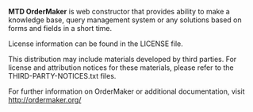 <strong>MTD OrderMaker</strong>  is web constructor that provides ability to make a knowledge base, query management system or any solutions based on forms and fields in a short time.

License information can be found in the LICENSE file.

This distribution may include materials developed by third parties.
For license and attribution notices for these materials,
please refer to the THIRD-PARTY-NOTICES.txt files.

For further information  on OrderMaker or additional documentation, visit http://ordermaker.org/



